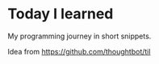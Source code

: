 # Today I learned

My programming journey in short snippets.

Idea from https://github.com/thoughtbot/til
